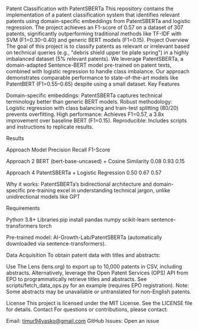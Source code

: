 Patent Classification with PatentSBERTa
This repository contains the implementation of a patent classification system that identifies relevant patents using domain-specific embeddings from PatentSBERTa and logistic regression. The project achieves an F1-score of 0.57 on a dataset of 307 patents, significantly outperforming traditional methods like TF-IDF with SVM (F1=0.30–0.40) and generic BERT models (F1=0.15).
Project Overview
The goal of this project is to classify patents as relevant or irrelevant based on technical queries (e.g., "debris shield upper tie plate spring") in a highly imbalanced dataset (5% relevant patents). We leverage PatentSBERTa, a domain-adapted Sentence-BERT model pre-trained on patent texts, combined with logistic regression to handle class imbalance. Our approach demonstrates comparable performance to state-of-the-art models like PatentBERT (F1=0.55–0.65) despite using a small dataset.
Key Features

Domain-specific embeddings: PatentSBERTa captures technical terminology better than generic BERT models.
Robust methodology: Logistic regression with class balancing and train-test splitting (80/20) prevents overfitting.
High performance: Achieves F1=0.57, a 3.8x improvement over baseline BERT (F1=0.15).
Reproducible: Includes scripts and instructions to replicate results.

Results



Approach
Model
Precision
Recall
F1-Score



Approach 2
BERT (bert-base-uncased) + Cosine Similarity
0.08
0.93
0.15


Approach 4
PatentSBERTa + Logistic Regression
0.50
0.67
0.57





Why it works: PatentSBERTa’s bidirectional architecture  and domain-specific pre-training excel in understanding technical jargon, unlike unidirectional models like GPT

Requirements

Python 3.8+
Libraries:pip install pandas numpy scikit-learn sentence-transformers torch


Pre-trained model: AI-Growth-Lab/PatentSBERTa (automatically downloaded via sentence-transformers).




Data Acquisition
To obtain patent data with titles and abstracts:

Use The Lens (lens.org) to export up to 10,000 patents in CSV, including abstracts.
Alternatively, leverage the Open Patent Services (OPS) API from EPO to programmatically retrieve titles and abstracts. See scripts/fetch_data_ops.py for an example (requires EPO registration).
Note: Some abstracts may be unavailable or untranslated for non-English patents.


License
This project is licensed under the MIT License. See the LICENSE file for details.
Contact
For questions or contributions, please contact:

Email: timur94yasko@gmail.com
GitHub Issues: Open an issue


